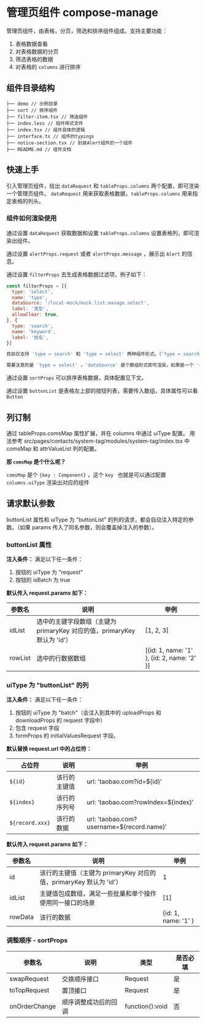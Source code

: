 # 管理页组件 compose-manage

管理页组件，由表格，分页，筛选和排序组件组成。支持主要功能：

1. 表格数据查看
2. 对表格数据的分页
3. 筛选表格的数据
4. 对表格的 `columns` 进行排序

## 组件目录结构

```tree
├── demo // 示例目录
├── sort // 排序组件
├── filter-item.tsx // 筛选组件
├── index.less // 组件样式文件
├── index.tsx // 组件具体的逻辑
├── interface.ts // 组件的typings
├── notice-section.tsx // 封装Alert组件的一个组件
├── README.md // 组件文档
```

## 快速上手

引入管理页组件，给出 `dataRequest` 和 `tableProps.columns` 两个配置，即可渲染一个管理页组件。 `dataRequest` 用来获取表格数据，`tableProps.columns` 用来指定表格的列头。

### 组件如何渲染使用

通过设置 `dataRequest` 获取数据和设置 `tableProps.columns` 设置表格列，即可渲染出组件。

通过设置 `alertProps.request` 或者 `alertProps.message` ，展示出 `Alert` 的信息。

通过设置 `filterProps` 去生成表格数据过滤项，例子如下：

```javascript
const filterProps = [{
  type: 'select',
  name: 'type',
  dataSource: '/local-mock/mock.list.manage.select',
  label: '类型',
  allowClear: true,
}, {
  type: 'search',
  name: 'keyword',
  label: '姓名',
}]

目前仅支持 'type = search' 和 'type = select' 两种组件形式。（'type = search' 是个 'Input' 组件）

需要注意的是 'type = select' ，'dataSource' 是个数组形式即可渲染，如果是一个 'url' ，会在组件内部请求 'url' ，并且获取到的数据作为 'dataSource'
```

通过设置 `sortProps` 可以排序表格数据，具体配置见下文。

通过设置 `buttonList` 是表格左上部的按钮列表，需要传入数组，具体属性可以看 `Button`

## 列订制

通过 tableProps.comsMap 属性扩展，并在 columns 中通过 uiType 配置。
用法参考 src/pages/contacts/system-tag/modules/system-tag/index.tsx 中 comsMap 和 attrValueList 列的配置。

**那 `comsMap` 是个什么呢？**

`comsMap` 是个 `{key : Component}` ，这个 `key ` 也就是可以通过配置 `columns.uiType` 渲染出对应的组件

## 请求默认参数

buttonList 属性和 uiType 为 "buttonList" 的列的请求，都会自动注入特定的参数。（如果 params 传入了同名参数，则会覆盖掉注入的参数）。

### buttonList 属性

**注入条件：** 满足以下任一条件：

1. 按钮的 uiType 为 "request"
2. 按钮的 isBatch 为 true

**默认传入 request.params 如下：**

| 参数名  | 说明                                                                     | 举例                                       |
| ------- | ------------------------------------------------------------------------ | ------------------------------------------ |
| idList  | 选中的主键字段数组（主键为 primaryKey 对应的值，primaryKey 默认为 'id'） | [1, 2, 3]                                  |
| rowList | 选中的行数据数组                                                         | [{id: 1, name: '1' }, {id: 2, name: '2' }] |

### uiType 为 "buttonList" 的列

**注入条件：** 满足以下任一条件：

1. 按钮的 uiType 为 "batch"（会注入到其中的 uploadProps 和 downloadProps 的 request 字段中）
2. 包含 request 字段
3. formProps 的 initialValuesRequest 字段。

**默认替换 request.url 中的占位符：**

| 占位符          | 说明         | 举例                                       |
| --------------- | ------------ | ------------------------------------------ |
| `${id}`         | 该行的主键值 | url: 'taobao.com?id=\${id}'                |
| `${index}`      | 该行的序列号 | url: 'taobao.com?rowIndex=\${index}'       |
| `${record.xxx}` | 该行的数据   | url: 'taobao.com?username=\${record.name}' |

**默认传入 request.params 如下：**

| 参数名  | 说明                                                               | 举例                |
| ------- | ------------------------------------------------------------------ | ------------------- |
| id      | 该行的主键值（主键为 primaryKey 对应的值，primaryKey 默认为 'id'） | 1                   |
| idList  | 主键值包成数组，满足一些批量和单个操作使用同一接口的场景           | [1]                 |
| rowData | 该行的数据                                                         | {id: 1, name: '1' } |

### 调整顺序 - sortProps

| 参数名        | 说明                 | 类型            | 是否必填 |
| ------------- | -------------------- | --------------- | -------- |
| swapRequest   | 交换顺序接口         | Request         | 是       |
| toTopRequest  | 置顶接口             | Request         | 是       |
| onOrderChange | 顺序调整成功后的回调 | function():void | 否       |
